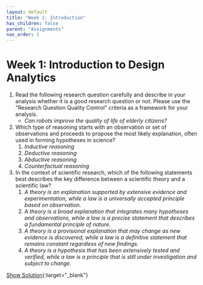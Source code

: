 ```yaml
---
layout: default
title: "Week 1: Introduction"
has_children: false
parent: "Assignments"
nav_order: 1
---
```


# Week 1: Introduction to Design Analytics

1.  Read the following research question carefully and describe in your analysis whether it is a good research question or not. Please use the "Research Question Quality Control" criteria as a framework for your analysis.
    *   _Can robots improve the quality of life of elderly citizens?_
2.  Which type of reasoning starts with an observation or set of observations and proceeds to propose the most likely explanation, often used in forming hypotheses in science?
    1.  _Inductive reasoning_
    2.  _Deductive reasoning_
    3.  _Abductive reasoning_
    4.  _Counterfactual reasoning_
3.  In the context of scientific research, which of the following statements best describes the key difference between a scientific theory and a scientific law?
    1.  _A theory is an explanation supported by extensive evidence and experimentation, while a law is a universally accepted principle based on observation._
    2.  _A theory is a broad explanation that integrates many hypotheses and observations, while a law is a precise statement that describes a fundamental principle of nature._
    3.  _A theory is a provisional explanation that may change as new evidence is discovered, while a law is a definitive statement that remains constant regardless of new findings._
    4.  _A theory is a hypothesis that has been extensively tested and verified, while a law is a principle that is still under investigation and subject to change._

[Show Solution]({{site.baseurl}}/assets/assignments/Week-1-Solutions.pdf){:target="\_blank"}